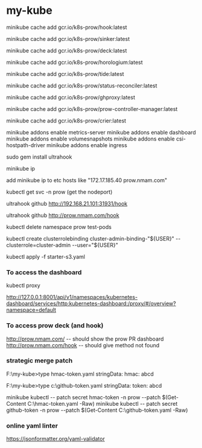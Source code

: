 # my-kube

minikube cache add gcr.io/k8s-prow/hook:latest

minikube cache add gcr.io/k8s-prow/sinker:latest

minikube cache add gcr.io/k8s-prow/deck:latest
 
minikube cache add gcr.io/k8s-prow/horologium:latest

minikube cache add gcr.io/k8s-prow/tide:latest

minikube cache add gcr.io/k8s-prow/status-reconciler:latest

minikube cache add gcr.io/k8s-prow/ghproxy:latest

minikube cache add gcr.io/k8s-prow/prow-controller-manager:latest

minikube cache add gcr.io/k8s-prow/crier:latest

minikube addons enable metrics-server
minikube addons enable dashboard
minikube addons enable volumesnapshots
minikube addons enable csi-hostpath-driver
minikube addons enable ingress

sudo gem install ultrahook

minikube ip

add minikube ip to etc hosts like "172.17.185.40 prow.nmam.com"

kubectl get svc -n prow (get the nodeport)

ultrahook github http://192.168.21.101:31931/hook

ultrahook github http://prow.nmam.com/hook

kubectl delete namespace prow test-pods

kubectl create clusterrolebinding cluster-admin-binding-"${USER}" --clusterrole=cluster-admin --user="${USER}"

kubectl apply -f starter-s3.yaml

### To access the dashboard

kubectl proxy

http://127.0.0.1:8001/api/v1/namespaces/kubernetes-dashboard/services/http:kubernetes-dashboard:/proxy/#/overview?namespace=default

### To access prow deck (and hook)

http://prow.nmam.com/  -- should show the prow PR dashboard
http://prow.nmam.com/hook   -- should give method not found

### strategic merge patch

F:\my-kube>type hmac-token.yaml
stringData:
  hmac: abcd

F:\my-kube>type c:\github-token.yaml
stringData:
  token: abcd

minikube kubectl -- patch secret hmac-token -n prow --patch $(Get-Content C:\hmac-token.yaml -Raw)
minikube kubectl -- patch secret github-token -n prow --patch $(Get-Content C:\github-token.yaml -Raw)

### online yaml linter
https://jsonformatter.org/yaml-validator